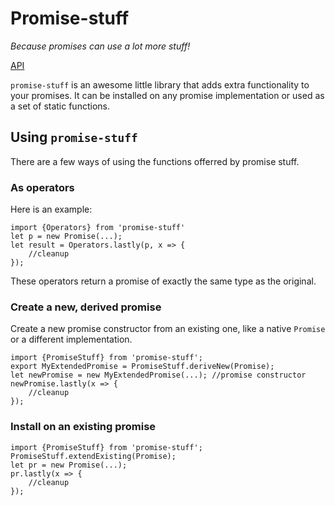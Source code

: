 # Promise-stuff
*Because promises can use a lot more stuff!*

[API](https://gregros.github.io/promise-stuff/)

`promise-stuff` is an awesome little library that adds extra functionality to your promises. It can be installed on any promise implementation or used as a set of static functions. 

## Using `promise-stuff`
There are a few ways of using the functions offerred by promise stuff.

### As operators
Here is an example:

	import {Operators} from 'promise-stuff'
	let p = new Promise(...);
	let result = Operators.lastly(p, x => {
		//cleanup
	});

These operators return a promise of exactly the same type as the original.

### Create a new, derived promise
Create a new promise constructor from an existing one, like a native `Promise` or a different implementation.

	import {PromiseStuff} from 'promise-stuff';
	export MyExtendedPromise = PromiseStuff.deriveNew(Promise);
	let newPromise = new MyExtendedPromise(...); //promise constructor
	newPromise.lastly(x => {
		//cleanup
	});

### Install on an existing promise

	import {PromiseStuff} from 'promise-stuff';
	PromiseStuff.extendExisting(Promise);
	let pr = new Promise(...);
	pr.lastly(x => {
		//cleanup
	});
